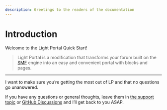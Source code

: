 ```yaml
---
description: Greetings to the readers of the documentation
---
```


# Introduction

Welcome to the Light Portal Quick Start!

> Light Portal is a modification that transforms your forum built on the [SMF](https://www.simplemachines.org) engine into an easy and convenient portal with blocks and pages.

---

I want to make sure you’re getting the most out of LP and that no questions go unanswered.

If you have any questions or general thoughts, leave them in [the support topic](https://www.simplemachines.org/community/index.php?topic=572393.0) or [GitHub Discussions](https://github.com/dragomano/Light-Portal/discussions) and I’ll get back to you ASAP.
